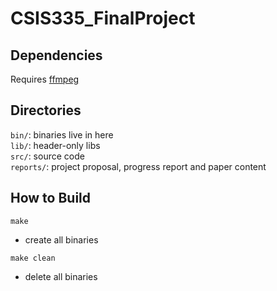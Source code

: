 # CSIS335_FinalProject

## Dependencies
Requires [ffmpeg](https://ffmpeg.org/)


## Directories
`bin/`: binaries live in here  
`lib/`: header-only libs  
`src/`: source code  
`reports/`: project proposal, progress report and paper content

## How to Build 

`make`
  - create all binaries  

`make clean`
  - delete all binaries
